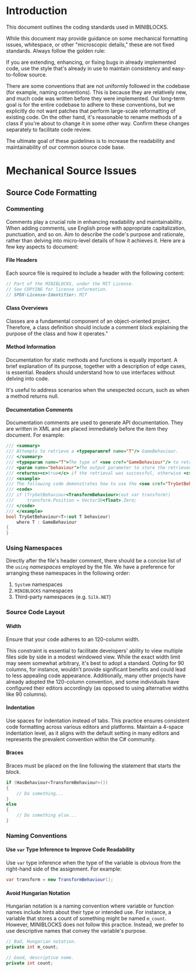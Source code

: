 # Introduction

This document outlines the coding standards used in MINIBLOCKS.

While this document may provide guidance on some mechanical formatting issues, whitespace, or other "microscopic details," these are not fixed standards. Always follow the golden rule:

If you are extending, enhancing, or fixing bugs in already implemented code, use the style that's already in use to maintain consistency and easy-to-follow source.

There are some conventions that are not uniformly followed in the codebase (for example, naming conventions). This is because they are relatively new, and much code was written before they were implemented. Our long-term goal is for the entire codebase to adhere to these conventions, but we explicitly do not want patches that perform large-scale reformatting of existing code. On the other hand, it's reasonable to rename methods of a class if you're about to change it in some other way. Confirm these changes separately to facilitate code review.

The ultimate goal of these guidelines is to increase the readability and maintainability of our common source code base.

# Mechanical Source Issues

## Source Code Formatting

### Commenting

Comments play a crucial role in enhancing readability and maintainability. When adding comments, use English prose with appropriate capitalization, punctuation, and so on. Aim to describe the code's purpose and rationale, rather than delving into micro-level details of how it achieves it. Here are a few key aspects to document:

#### File Headers

Each source file is required to include a header with the following content:

```cs
// Part of the MINIBLOCKS, under the MIT License.
// See COPYING for license information.
// SPDX-License-Identifier: MIT
```

#### Class Overviews

Classes are a fundamental component of an object-oriented project. Therefore, a class definition should include a comment block explaining the purpose of the class and how it operates."

#### Method Information

Documentation for static methods and functions is equally important. A brief explanation of its purpose, together with a description of edge cases, is essential. Readers should understand how to use interfaces without delving into code.

It's useful to address scenarios when the unexpected occurs, such as when a method returns null.

#### Documentation Comments

Documentation comments are used to generate API documentation. They are written in XML and are placed immediately before the item they document. For example:

```cs
/// <summary>
/// Attempts to retrieve a <typeparamref name="T"/> GameBehaviour.
/// </summary>
/// <typeparam name="T">The type of <see cref="GameBehaviour"/> to retrieve.</typeparam>
/// <param name="behaviour">The output parameter to store the retrieved <see cref="GameBehaviour"/>.</param>
/// <returns><c>true</c> if the retrieval was successful, otherwise <c>false</c>.</returns>
/// <example>
/// The following code demonstrates how to use the <see cref="TryGetBehaviour"/> method:
/// <code>
/// if (TryGetBehaviour<TransformBehaviour>(out var transform))
///     transform.Position = Vector3D<float>.Zero;
/// </code>
/// </example>
bool TryGetBehaviour<T>(out T behaviour)
    where T : GameBehaviour
{
}
```

### Using Namespaces

Directly after the file's header comment, there should be a concise list of the `using` *namespaces* employed by the file. We have a preference for arranging these namespaces in the following order:

1. `System` namespaces
2. `MINIBLOCKS` namespaces
3. Third-party namespaces (e.g. `Silk.NET`)

### Source Code Layout

#### Width

Ensure that your code adheres to an 120-column width.

This constraint is essential to facilitate developers' ability to view multiple files side by side in a modest windowed view. While the exact width limit may seem somewhat arbitrary, it's best to adopt a standard. Opting for 90 columns, for instance, wouldn't provide significant benefits and could lead to less appealing code appearance. Additionally, many other projects have already adopted the 120-column convention, and some individuals have configured their editors accordingly (as opposed to using alternative widths like 90 columns).

#### Indentation

Use spaces for indentation instead of tabs. This practice ensures consistent code formatting across various editors and platforms. Maintain a 4-space indentation level, as it aligns with the default setting in many editors and represents the prevalent convention within the C# community.

#### Braces

Braces must be placed on the line following the statement that starts the block.

```cs
if (HasBehaviour<TransformBehaviour>())
{
    // Do something...
}
else
{
    // Do something else...
}
```

### Naming Conventions

#### Use `var` Type Inference to Improve Code Readability

Use `var` type inference when the type of the variable is obvious from the right-hand side of the assignment. For example:

```cs
var transform = new TransformBehaviour();
```

#### Avoid Hungarian Notation

Hungarian notation is a naming convention where variable or function names include hints about their type or intended use. For instance, a variable that stores a count of something might be named `m_count`. However, MINIBLOCKS does not follow this practice. Instead, we prefer to use descriptive names that convey the variable's purpose.

```cs
// Bad, Hungarian notation.
private int m_count;

// Good, descriptive name.
private int count;
```
